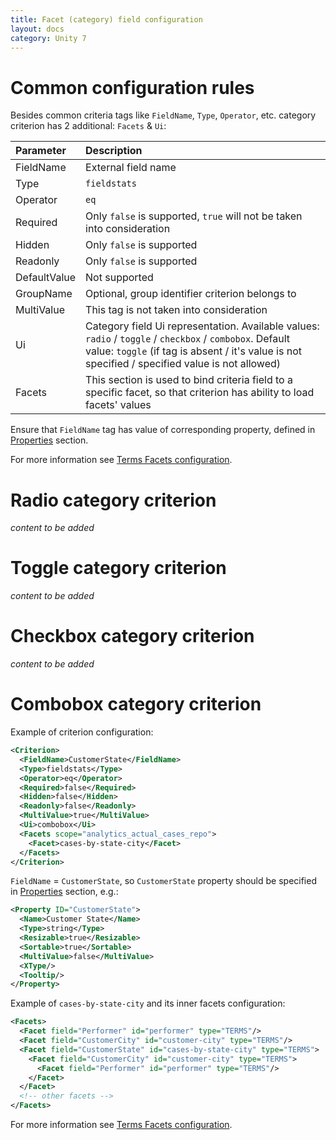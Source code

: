 ```yaml
---
title: Facet (category) field configuration
layout: docs
category: Unity 7
---
```

# Common configuration rules

Besides common criteria tags like `FieldName`, `Type`, `Operator`, etc. category criterion has 2 additional: 
`Facets` & `Ui`:  

| Parameter   | Description        |
|:------------|:-------------------|
|FieldName    |External field name |
|Type         |`fieldstats`|
|Operator     |`eq`|
|Required     |Only `false` is supported, `true` will not be taken into consideration|
|Hidden       |Only `false` is supported|
|Readonly     |Only `false` is supported|
|DefaultValue |Not supported|
|GroupName    |Optional, group identifier criterion belongs to|
|MultiValue   |This tag is not taken into consideration|
|Ui           |Category field Ui representation. Available values: `radio` / `toggle` / `checkbox` / `combobox`. Default value: `toggle` (if tag is absent / it's value is not specified / specified value is not allowed)|
|Facets       |This section is used to bind criteria field to a specific facet, so that criterion has ability to load facets' values|

Ensure that `FieldName` tag has value of corresponding property, defined in [Properties](../tags/properties-tag.md) section.  

For more information see [Terms Facets configuration](../tags/facets-tag.md#terms-facet).

# Radio category criterion

*content to be added*

# Toggle category criterion

*content to be added*

# Checkbox category criterion

*content to be added*

# Combobox category criterion

Example of criterion configuration:

```xml
<Criterion>
  <FieldName>CustomerState</FieldName>
  <Type>fieldstats</Type>
  <Operator>eq</Operator>
  <Required>false</Required>
  <Hidden>false</Hidden>
  <Readonly>false</Readonly>
  <MultiValue>true</MultiValue>
  <Ui>combobox</Ui>
  <Facets scope="analytics_actual_cases_repo">
    <Facet>cases-by-state-city</Facet>
  </Facets>
</Criterion>
```

`FieldName` = `CustomerState`, so `CustomerState` property should be specified in [Properties](../tags/properties-tag.md) section, e.g.:

```xml
<Property ID="CustomerState">
  <Name>Customer State</Name>
  <Type>string</Type>
  <Resizable>true</Resizable>
  <Sortable>true</Sortable>
  <MultiValue>false</MultiValue>
  <XType/>
  <Tooltip/>
</Property>
```

Example of `cases-by-state-city` and its inner facets configuration:

```xml
<Facets>
  <Facet field="Performer" id="performer" type="TERMS"/>
  <Facet field="CustomerCity" id="customer-city" type="TERMS"/>
  <Facet field="CustomerState" id="cases-by-state-city" type="TERMS">
    <Facet field="CustomerCity" id="customer-city" type="TERMS">
      <Facet field="Performer" id="performer" type="TERMS"/>
    </Facet>
  </Facet>
  <!-- other facets -->
</Facets>
```

For more information see [Terms Facets configuration](../tags/facets-tag.md#terms-facet).  